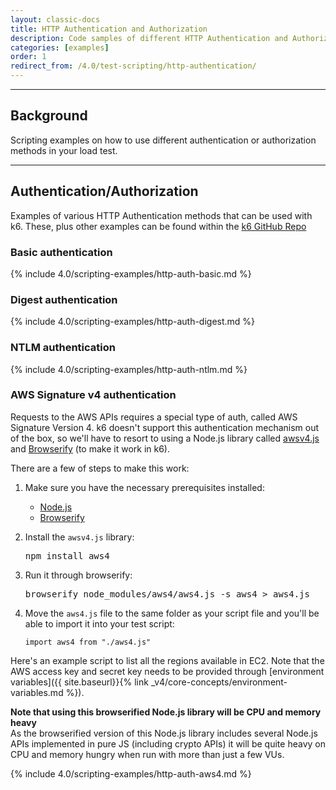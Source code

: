 ```yaml
---
layout: classic-docs
title: HTTP Authentication and Authorization
description: Code samples of different HTTP Authentication and Authorization methods to be used in your load test
categories: [examples]
order: 1
redirect_from: /4.0/test-scripting/http-authentication/
---
```


***

<h2>Background</h2>

Scripting examples on how to use different authentication or authorization methods in your load test. 


***

## Authentication/Authorization
Examples of various HTTP Authentication methods that can be used with k6. These, plus other examples can be found within the [k6 GitHub Repo](https://github.com/loadimpact/k6/tree/master/samples/auth)

### Basic authentication
{% include 4.0/scripting-examples/http-auth-basic.md %}

### Digest authentication
{% include 4.0/scripting-examples/http-auth-digest.md %}

### NTLM authentication
{% include 4.0/scripting-examples/http-auth-ntlm.md %}

### AWS Signature v4 authentication
Requests to the AWS APIs requires a special type of auth, called AWS Signature Version 4. k6 doesn't support this authentication mechanism out of the box, so we'll have to resort to using a Node.js library called [awsv4.js](https://github.com/mhart/aws4) and [Browserify](http://browserify.org/) (to make it work in k6).

There are a few of steps to make this work:

1. Make sure you have the necessary prerequisites installed:
    * [Node.js](https://nodejs.org/en/download/)
    * [Browserify](http://browserify.org/)
2. Install the `awsv4.js` library:

    <kbd>npm install aws4</kbd>
3. Run it through browserify:

    <kbd>browserify node_modules/aws4/aws4.js -s aws4 > aws4.js</kbd>
4. Move the `aws4.js` file to the same folder as your script file and you'll be able to import it into your test script:

    `import aws4 from "./aws4.js"`

Here's an example script to list all the regions available in EC2. Note that the AWS access key and secret key needs to be provided through [environment variables]({{ site.baseurl}}{% link _v4/core-concepts/environment-variables.md %}).

<div class="callout callout-warning" role="alert">
    <b>Note that using this browserified Node.js library will be CPU and memory heavy</b><br>
    As the browserified version of this Node.js library includes several Node.js APIs implemented in pure JS (including crypto APIs) it will be quite heavy on CPU and memory hungry when run with more than just a few VUs.
</div>

{% include 4.0/scripting-examples/http-auth-aws4.md %}
